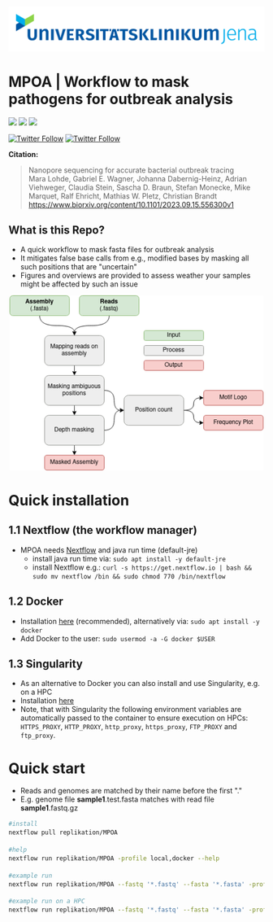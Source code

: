 <p align="center">
  <img src="data/logo/mobile_logo.png" width="800" title="Workflow">
</p>

**MPOA | Workflow to mask pathogens for outbreak analysis**   
===
![](https://img.shields.io/github/v/release/replikation/MPOA)
![](https://img.shields.io/badge/uses-Docker-blue.svg)
![](https://img.shields.io/badge/licence-GPL--3.0-lightgrey.svg)


[![Twitter Follow](https://img.shields.io/twitter/follow/maralohde.svg?style=social)](https://twitter.com/maralohde) 
[![Twitter Follow](https://img.shields.io/twitter/follow/gcloudChris.svg?style=social)](https://twitter.com/gcloudChris) 

**Citation:**
>Nanopore sequencing for accurate bacterial outbreak tracing <br>
>Mara Lohde, Gabriel E. Wagner, Johanna Dabernig-Heinz, Adrian Viehweger, Claudia Stein, Sascha D. Braun, Stefan Monecke, Mike Marquet, Ralf Ehricht, Mathias W. Pletz, Christian Brandt
>https://www.biorxiv.org/content/10.1101/2023.09.15.556300v1

## What is this Repo?
* A quick workflow to mask fasta files for outbreak analysis
* It mitigates false base calls from e.g., modified bases by masking all such positions that are "uncertain"
* Figures and overviews are provided to assess weather your samples might be affected by such an issue

<p align="center">
  <img src="data/figures/figure_4_flowchart.drawio.png" width="500" title="Workflow">
</p>

# Quick installation
## 1.1 Nextflow (the workflow manager)
* MPOA needs [Nextflow](https://www.nextflow.io/index.html) and java run time (default-jre)
    * install java run time via:  `sudo apt install -y default-jre`
    * install Nextflow e.g.:  `curl -s https://get.nextflow.io | bash && sudo mv nextflow /bin && sudo chmod 770 /bin/nextflow`
## 1.2 Docker
* Installation [here](https://docs.docker.com/v17.09/engine/installation/linux/docker-ce/ubuntu/#install-docker-ce) (recommended), alternatively via: `sudo apt install -y docker`
* Add Docker to the user: `sudo usermod -a -G docker $USER`
## 1.3 Singularity
* As an alternative to Docker you can also install and use Singularity, e.g. on a HPC
* Installation [here](https://apptainer.org/docs/)
* Note, that with Singularity the following environment variables are automatically passed to the container to ensure execution on HPCs: `HTTPS_PROXY`, `HTTP_PROXY`, `http_proxy`, `https_proxy`, `FTP_PROXY` and `ftp_proxy`.

# Quick start
* Reads and genomes are matched by their name before the first "."
* E.g. genome file **sample1**.test.fasta matches with read file **sample1**.fastq.gz

```bash
#install
nextflow pull replikation/MPOA

#help
nextflow run replikation/MPOA -profile local,docker --help

#example run
nextflow run replikation/MPOA --fastq '*.fastq' --fasta '*.fasta' -profile local,docker

#example run on a HPC
nextflow run replikation/MPOA --fastq '*.fastq' --fasta '*.fasta' -profile slurm,singularity
```
